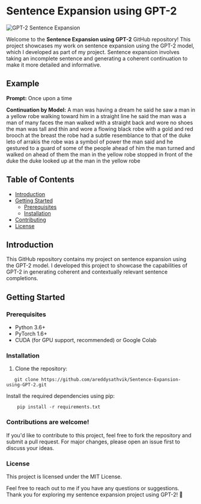 # Sentence Expansion using GPT-2

![GPT-2 Sentence Expansion](https://i.gifer.com/Owf9.gif)

Welcome to the **Sentence Expansion using GPT-2** GitHub repository! This project showcases my work on sentence expansion using the GPT-2 model, which I developed as part of my project. Sentence expansion involves taking an incomplete sentence and generating a coherent continuation to make it more detailed and informative.

## Example

**Prompt:** Once upon a time

**Continuation by Model:** A man was having a dream he said he saw a man in a yellow robe walking toward him in a straight line he said the man was a man of many faces the man walked with a straight back and wore no shoes the man was tall and thin and wore a flowing black robe with a gold and red brooch at the breast the robe had a subtle resemblance to that of the duke leto of arrakis the robe was a symbol of power the man said and he gestured to a guard of some of the people ahead of him the man turned and walked on ahead of them the man in the yellow robe stopped in front of the duke the duke looked up at the man in the yellow robe

## Table of Contents

- [Introduction](#introduction)
- [Getting Started](#getting-started)
  - [Prerequisites](#prerequisites)
  - [Installation](#installation)
- [Contributing](#contributing)
- [License](#license)

## Introduction

This GitHub repository contains my project on sentence expansion using the GPT-2 model. I developed this project to showcase the capabilities of GPT-2 in generating coherent and contextually relevant sentence completions.

## Getting Started

### Prerequisites

- Python 3.6+
- PyTorch 1.6+
- CUDA (for GPU support, recommended) or Google Colab

### Installation

1. Clone the repository:
```
   git clone https://github.com/areddysathvik/Sentence-Expansion-using-GPT-2.git
```

Install the required dependencies using pip:
```
    pip install -r requirements.txt
```

### Contributions are welcome! 
If you'd like to contribute to this project, feel free to fork the repository and submit a pull request. For major changes, please open an issue first to discuss your ideas.

### License

This project is licensed under the MIT License.

Feel free to reach out to me if you have any questions or suggestions. Thank you for exploring my sentence expansion project using GPT-2! 🚀
